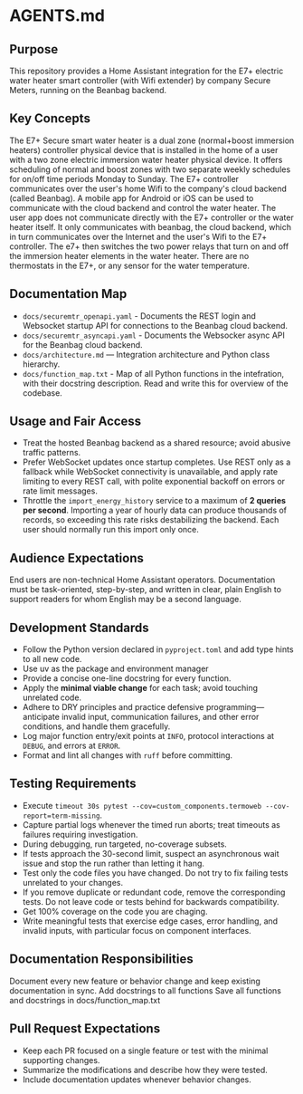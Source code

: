 # AGENTS.md

## Purpose
This repository provides a Home Assistant integration for the E7+ electric water heater smart controller (with Wifi extender) by company Secure Meters, running on the Beanbag backend. 


## Key Concepts
The E7+ Secure smart water heater is a dual zone (normal+boost immersion heaters) controller physical device that is installed in the home of a user with a two zone electric immersion water heater physical device. It offers scheduling of normal and boost zones with two separate weekly schedules for on/off time periods Monday to Sunday. The E7+ controller communicates over the user's home Wifi to the company's cloud backend (called Beanbag). A mobile app for Android or iOS can be used to communicate with the cloud backend and control the water heater. The user app does not communicate directly with the E7+ controller or the water heater itself. It only communicates with beanbag, the cloud backend, which in turn communicates over the Internet and the user's Wifi to the E7+ controller. The e7+ then switches the two power relays that turn on and off the immersion heater elements in the water heater. There are no thermostats in the E7+, or any sensor for the water temperature.

## Documentation Map
* `docs/securemtr_openapi.yaml` - Documents the REST login and Websocket startup API for connections to the Beanbag cloud backend. 
* `docs/securemtr_asyncapi.yaml` - Documents the Websocker async API for the Beanbag cloud backend. 
* `docs/architecture.md` — Integration architecture and Python class hierarchy.
* `docs/function_map.txt` - Map of all Python functions in the intefration, with their docstring description. Read and write this for overview of the codebase.

## Usage and Fair Access
* Treat the hosted Beanbag backend as a shared resource; avoid abusive traffic patterns.
* Prefer WebSocket updates once startup completes. Use REST only as a fallback while WebSocket connectivity is unavailable, and apply rate limiting to every REST call, with polite exponential backoff on errors or rate limit messages. 
* Throttle the `import_energy_history` service to a maximum of **2 queries per second**. Importing a year of hourly data can produce thousands of records, so exceeding this rate risks destabilizing the backend. Each user should normally run this import only once.

## Audience Expectations
End users are non-technical Home Assistant operators. Documentation must be task-oriented, step-by-step, and written in clear, plain English to support readers for whom English may be a second language.

## Development Standards
* Follow the Python version declared in `pyproject.toml` and add type hints to all new code.
* Use uv as the package and environment manager
* Provide a concise one-line docstring for every function.
* Apply the **minimal viable change** for each task; avoid touching unrelated code.
* Adhere to DRY principles and practice defensive programming—anticipate invalid input, communication failures, and other error conditions, and handle them gracefully.
* Log major function entry/exit points at `INFO`, protocol interactions at `DEBUG`, and errors at `ERROR`.
* Format and lint all changes with `ruff` before committing.

## Testing Requirements
* Execute `timeout 30s pytest --cov=custom_components.termoweb --cov-report=term-missing`.
* Capture partial logs whenever the timed run aborts; treat timeouts as failures requiring investigation. 
* During debugging, run targeted, no-coverage subsets.
* If tests approach the 30-second limit, suspect an asynchronous wait issue and stop the run rather than letting it hang.
* Test only the code files you have changed. Do not try to fix failing tests unrelated to your changes.
* If you remove duplicate or redundant code, remove the corresponding tests. Do not leave code or tests behind for backwards compatibility. 
* Get 100% coverage on the code you are chaging.
* Write meaningful tests that exercise edge cases, error handling, and invalid inputs, with particular focus on component interfaces.

## Documentation Responsibilities
Document every new feature or behavior change and keep existing documentation in sync.
Add docstrings to all functions
Save all functions and docstrings in docs/function_map.txt

## Pull Request Expectations
* Keep each PR focused on a single feature or test with the minimal supporting changes.
* Summarize the modifications and describe how they were tested.
* Include documentation updates whenever behavior changes.
